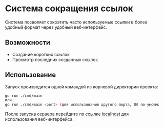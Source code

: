 # Система сокращения ссылок

Система позволяет сократить часто используемые ссылки в более удобный формат через удобный веб-интерфейс.

## Возможности

-   Создание коротких ссылок
-   Просмотр последних созданных ссылок

## Использование

Запуск производится одной командой из корневой директории проекта:

```bash
go run ./cmd/main
или
go run ./cmd/main <port> (для использования другого порта, 80 по умолчанию)
```

После запуска сервера перейдите по ссылке [localhost](http://localhost:80) для использования веб-интерфейса.
